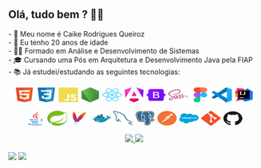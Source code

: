 ## Olá, tudo bem ? 👨‍💻
<div style="display: inline_block">
  - 🧙‍ Meu nome é Caike Rodrigues Queiroz <br>
  - 🎂 Eu tenho 20 anos de idade <br>
  - 👨‍🎓 Formado em Análise e Desenvolvimento de Sistemas <br>
  - 🎓 Cursando uma Pós em Arquitetura e Desenvolvimento Java pela FIAP <br>
  - 📚 Já estudei/estudando as seguintes tecnologias: <br><br>
    <div align="center">
      <img align="center" alt="Caike-QueirozHTML" height="30" width="40" src="https://raw.githubusercontent.com/devicons/devicon/master/icons/html5/html5-original.svg"> <!-- HTML -->
      <img align="center" alt="Caike-QueirozCSS" height="30" width="40" src="https://raw.githubusercontent.com/devicons/devicon/master/icons/css3/css3-original.svg"> <!-- CSS -->
      <img align="center" alt="Caike-QueirozJs" height="30" width="40" src="https://raw.githubusercontent.com/devicons/devicon/master/icons/javascript/javascript-plain.svg"> <!-- Javascript -->
      <img align="center" alt="Caike-Queiroznodejs" height="30" width="40" src="https://github.com/devicons/devicon/blob/master/icons/nodejs/nodejs-original.svg"> <!-- NodeJS -->
      <img align="center" alt="Caike-QueirozBoostrap" height="30" width="40" src="https://github.com/devicons/devicon/blob/master/icons/react/react-original.svg"> <!-- React -->
      <img align="center" alt="Caike-QueirozBoostrap" height="30" width="40" src="https://github.com/devicons/devicon/blob/master/icons/angular/angular-original.svg"> <!-- Angular -->
      <img align="center" alt="Caike-QueirozBoostrap" height="30" width="40" src="https://raw.githubusercontent.com/devicons/devicon/master/icons/bootstrap/bootstrap-original.svg"> <!-- Bootstrap -->
      <img align="center" alt="Caike-QueirozSass" height="30" width="40" src="https://raw.githubusercontent.com/devicons/devicon/master/icons/sass/sass-original.svg"> <!-- SASS -->
      <img align="center" alt="Caike-QueirozFigma" height="30" width="40" src="https://github.com/devicons/devicon/blob/master/icons/figma/figma-original.svg"> <!-- Figma -->
      <img align="center" alt="Caike-Queirozvscode" height="30" width="40" src="https://github.com/devicons/devicon/blob/master/icons/vscode/vscode-original.svg"> <!-- VSCODE -->
      <img align="center" alt="Caike-Queirozvscode" height="30" width="40" src="https://github.com/devicons/devicon/blob/master/icons/intellij/intellij-original.svg"> <!-- IntelliJ -->
    </div>
    <br/>
    <div align="center">
      <img align="center" alt="Caike-QueirozJs" height="30" width="40" src="https://github.com/devicons/devicon/blob/master/icons/java/java-original.svg"> <!-- Java -->
      <img align="center" alt="Caike-QueirozJs" height="30" width="40" src="https://github.com/devicons/devicon/blob/master/icons/spring/spring-original.svg"> <!-- Spring -->
      <img align="center" alt="Caike-QueirozJs" height="30" width="40" src="https://github.com/devicons/devicon/blob/master/icons/maven/maven-original.svg"> <!-- Maven -->
      <img align="center" alt="Caike-QueirozJs" height="30" width="40" src="https://github.com/devicons/devicon/blob/master/icons/docker/docker-original.svg"> <!-- Docker -->
      <img align="center" alt="Caike-QueirozJs" height="30" width="40" src="https://github.com/devicons/devicon/blob/master/icons/mysql/mysql-original.svg"> <!-- MySql -->
      <img align="center" alt="Caike-QueirozJs" height="30" width="40" src="https://github.com/devicons/devicon/blob/master/icons/postgresql/postgresql-original.svg"> <!-- PostgreSQL -->
      <img align="center" alt="Caike-QueirozPostman" height="30" width="40" src="https://github.com/devicons/devicon/blob/master/icons/postman/postman-original.svg"> <!-- Postman -->
      <img align="center" alt="Caike-QueirozJs" height="30" width="40" src="https://github.com/devicons/devicon/blob/master/icons/salesforce/salesforce-original.svg"> <!-- Salesforce -->
      <img align="center" alt="Caike-Queirozgit" height="30" width="40" src="https://github.com/devicons/devicon/blob/master/icons/git/git-original.svg"> <!-- Git -->
      <img align="center" alt="Caike-Queirozgithub" height="30" width="40" src="https://github.com/devicons/devicon/blob/master/icons/github/github-original.svg"> <!-- Github -->
    </div>
</div>
<br>
<div align="center">
  <a href="https://github.com/Caike-Queiroz">
  <img height="180em" src="https://github-readme-stats.vercel.app/api?username=Caike-Queiroz&show_icons=true&theme=discord_old_blurple&include_all_commits=true&count_private=true"/>
<img height="180em" src="https://github-readme-stats.vercel.app/api/top-langs/?username=Caike-Queiroz&layout=compact&langs_count=7&theme=discord_old_blurple"/>
</div>
<div><br>
  <a href="mailto:caikerodriguesqueiroz@gmail.com" target="_blank"><img src="https://img.shields.io/badge/Gmail-D14836?style=for-the-badge&logo=gmail&logoColor=white"></img></a>
  <a href="https://www.linkedin.com/in/caike-rodrigues-queiroz-1a36ba222/" target="_blank"><img src="https://img.shields.io/badge/LinkedIn-0077B5?style=for-the-badge&logo=linkedin&logoColor=white"></a>
</div>
